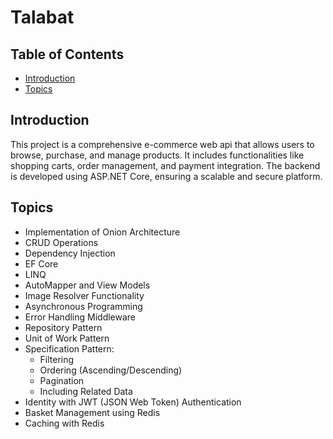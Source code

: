 # Talabat

## Table of Contents
- [Introduction](#introduction)
- [Topics](#topics)
  
## Introduction
This project is a comprehensive e-commerce web api that allows users to browse, purchase, and manage products. It includes functionalities like  shopping carts, order management, and payment integration. The backend is developed using ASP.NET Core, ensuring a scalable and secure platform.

## Topics
- Implementation of Onion Architecture  
- CRUD Operations  
- Dependency Injection  
- EF Core 
- LINQ
- AutoMapper and View Models  
- Image Resolver Functionality  
- Asynchronous Programming  
- Error Handling Middleware  
- Repository Pattern  
- Unit of Work Pattern  
- Specification Pattern:  
  - Filtering  
  - Ordering (Ascending/Descending)  
  - Pagination  
  - Including Related Data  
- Identity with JWT (JSON Web Token) Authentication  
- Basket Management using Redis  
- Caching with Redis
